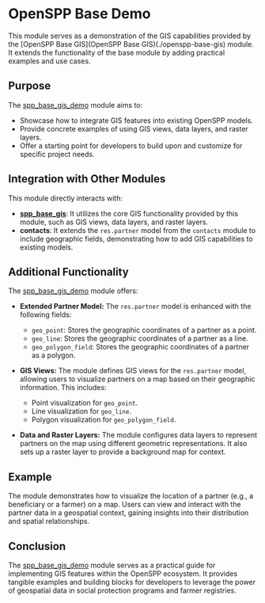 # OpenSPP Base Demo

This module serves as a demonstration of the GIS capabilities provided by the [OpenSPP Base GIS](OpenSPP Base GIS)(./openspp-base-gis) module. It extends the functionality of the base module by adding practical examples and use cases. 

## Purpose

The [spp_base_gis_demo](spp_base_gis_demo) module aims to:

- Showcase how to integrate GIS features into existing OpenSPP models.
- Provide concrete examples of using GIS views, data layers, and raster layers.
- Offer a starting point for developers to build upon and customize for specific project needs.

## Integration with Other Modules

This module directly interacts with:

- **[spp_base_gis](spp_base_gis)**: It utilizes the core GIS functionality provided by this module, such as GIS views, data layers, and raster layers.
- **contacts**: It extends the `res.partner` model from the `contacts` module to include geographic fields, demonstrating how to add GIS capabilities to existing models. 

## Additional Functionality

The [spp_base_gis_demo](spp_base_gis_demo) module offers:

- **Extended Partner Model:**  The `res.partner` model is enhanced with the following fields:
    - `geo_point`:  Stores the geographic coordinates of a partner as a point.
    - `geo_line`: Stores the geographic coordinates of a partner as a line.
    - `geo_polygon_field`: Stores the geographic coordinates of a partner as a polygon.

- **GIS Views:**  The module defines GIS views for the `res.partner` model, allowing users to visualize partners on a map based on their geographic information. This includes:
    - Point visualization for `geo_point`.
    - Line visualization for `geo_line`.
    - Polygon visualization for `geo_polygon_field`.

- **Data and Raster Layers:** The module configures data layers to represent partners on the map using different geometric representations. It also sets up a raster layer to provide a background map for context.

## Example

The module demonstrates how to visualize the location of a partner (e.g., a beneficiary or a farmer) on a map.  Users can view and interact with the partner data in a geospatial context, gaining insights into their distribution and spatial relationships.

## Conclusion

The [spp_base_gis_demo](spp_base_gis_demo) module serves as a practical guide for implementing GIS features within the OpenSPP ecosystem. It provides tangible examples and building blocks for developers to leverage the power of geospatial data in social protection programs and farmer registries.
